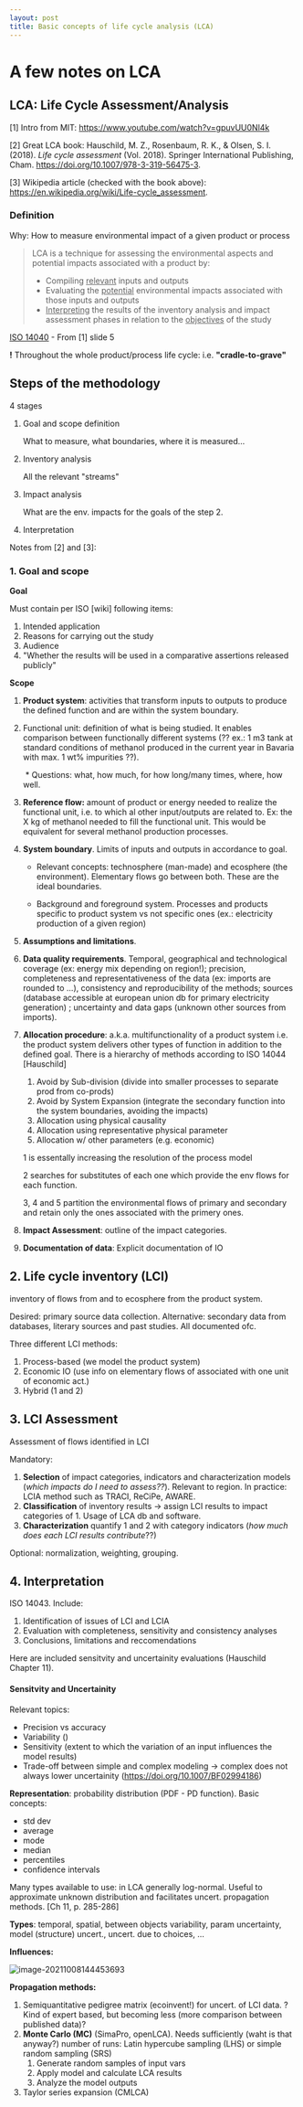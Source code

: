 ```yaml
---
layout: post
title: Basic concepts of life cycle analysis (LCA)
---
```

# A few notes on LCA

## LCA: Life Cycle Assessment/Analysis

[1] Intro from MIT: https://www.youtube.com/watch?v=gpuvUU0Nl4k

[2] Great LCA book:  Hauschild, M. Z., Rosenbaum, R. K., & Olsen, S. I. (2018). *Life cycle assessment* (Vol. 2018). Springer International Publishing, Cham. https://doi.org/10.1007/978-3-319-56475-3.

[3] Wikipedia article (checked with the book above): https://en.wikipedia.org/wiki/Life-cycle_assessment.

### Definition

Why: How to measure environmental impact of a given product or process

> LCA is a technique for assessing the environmental aspects and potential impacts associated with a product by:
>
> * Compiling <u>relevant</u> inputs and outputs
> * Evaluating the <u>potential</u> environmental impacts associated with those inputs and outputs
> * <u>Interpreting</u> the results of the inventory analysis and impact assessment phases in relation to the <u>objectives</u> of the study

[ISO 14040](https://www.iso.org/standard/37456.html) - From [1] slide 5

**!** Throughout the whole product/process life cycle: i.e. **"cradle-to-grave"**

## Steps of the methodology

4 stages

1. Goal and scope definition

   What to measure, what boundaries, where it is measured...

2. Inventory analysis

   All the relevant "streams"

3. Impact analysis

   What are the env. impacts for the goals of the step 2.

4. Interpretation



Notes from [2] and [3]:

### 1. Goal and scope

**Goal**

Must contain per ISO [wiki] following items: 

1. Intended application
2. Reasons for carrying out the study
3. Audience
4. "Whether the results will be used in a comparative assertions released publicly"

**Scope**

1. **Product system**: activities that transform inputs to outputs to produce the defined function and are within the system boundary.

2. Functional unit: definition of what is being studied. It enables comparison between functionally different systems (?? ex.: 1 m3 tank at standard conditions of methanol produced in the current year in Bavaria  with max. 1 wt% impurities ??). 

   ​	* Questions: what, how much, for how long/many times, where, how well.

3. **Reference flow:** amount of product or energy needed to realize the functional unit, i.e. to which al other input/outputs are related to. Ex: the X kg of methanol needed to fill the functional unit. This would be equivalent for several methanol production processes.

4. **System boundary**. Limits of inputs and outputs in accordance to goal.

   * Relevant concepts: technosphere (man-made) and ecosphere (the environment). Elementary flows go between both. These are the ideal boundaries.

   * Background and foreground system. Processes and products specific to product system vs not specific ones (ex.: electricity production of a given region)

5. **Assumptions and limitations**. 

6. **Data quality requirements**. Temporal, geographical and technological coverage (ex: energy mix depending on region!); precision, completeness and representativeness of the data (ex: imports are rounded to ...), consistency and reproducibility of the methods; sources (database accessible at european union db for primary electricity generation) ; uncertainty and data gaps (unknown other sources from imports).

7. **Allocation procedure**: a.k.a. multifunctionality of a product system i.e. the product system delivers other types of function in addition to the defined goal. There is a hierarchy of methods according to ISO 14044 [Hauschild]

   1. Avoid by Sub-division (divide into smaller processes to separate prod from co-prods)
   2.  Avoid by System Expansion (integrate the secondary function into the system boundaries, avoiding the impacts)
   3. Allocation using physical causality
   4. Allocation using representative physical parameter
   5. Allocation w/ other parameters (e.g. economic)

   1 is essentally increasing the resolution of the process model

   2 searches for substitutes of each one which provide the env flows for each function.

   3, 4 and 5 partition the environmental flows of primary and secondary and retain only the ones associated with the primery ones. 

8. **Impact  Assessment**: outline of the impact categories.

9. **Documentation of data**: Explicit documentation of IO

## 2. Life cycle inventory (LCI)

inventory of flows from and to ecosphere from the product system.  

Desired: primary source data collection. Alternative: secondary data from databases, literary sources and past studies. All documented ofc.

Three different LCI methods:

1. Process-based (we model the product system)
2. Economic IO (use info on elementary flows of associated with one unit of economic act.)
3. Hybrid (1 and 2)

## 3. LCI Assessment

Assessment of flows identified in LCI

Mandatory:

1. **Selection** of impact categories, indicators and characterization models (*which impacts do I need to assess??*). Relevant to region. In practice: LCIA method such as TRACI, ReCiPe, AWARE.
2. **Classification** of inventory results -> assign LCI results to impact categories of 1. Usage of LCA db and software.
3. **Characterization** quantify 1 and 2 with category indicators (*how much does each LCI results contribute*??)

Optional: normalization, weighting, grouping.

## 4. Interpretation

ISO 14043. Include:

1. Identification of issues of LCI and LCIA
2. Evaluation with completeness, sensitivity and consistency analyses
3. Conclusions, limitations and reccomendations

Here are included sensitvity and uncertainity evaluations (Hauschild Chapter 11).

#### Sensitvity and Uncertainity

Relevant topics:

* Precision vs accuracy
* Variability ()
* Sensitivity (extent to which the variation of an input influences the model results)
* Trade-off between simple and complex modeling  -> complex does not always lower uncertainity (https://doi.org/10.1007/BF02994186)

**Representation**: probability distribution (PDF - PD function). Basic concepts:

* std dev 
* average
* mode
* median
* percentiles
* confidence intervals

Many types available to use: in LCA generally log-normal. Useful to approximate unknown distribution and facilitates uncert. propagation methods. [Ch 11, p. 285-286]

**Types**: temporal, spatial, between objects variability, param uncertainty, model (structure) uncert., uncert. due to choices, ... 

**Influences:**

![image-20211008144453693](/home/dede/.config/Typora/typora-user-images/image-20211008144453693.png)

**Propagation methods:** 

1. Semiquantitative pedigree matrix (ecoinvent!) for uncert. of LCI data. ?Kind of expert based, but becoming less (more comparison between published data)?
2. **Monte Carlo (MC)** (SimaPro, openLCA). Needs sufficiently (waht is that anyway?) number of runs: Latin hypercube sampling (LHS) or simple random sampling (SRS)
   1. Generate random samples  of input vars
   2. Apply model and calculate LCA results 
   3. Analyze the model outputs
3. Taylor series expansion (CMLCA)

